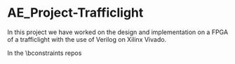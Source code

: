 # AE_Project-Trafficlight

In this project we have worked on the design and implementation on a FPGA of a trafficlight with the use of Verilog on Xilinx Vivado.

In the \bconstraints repos
